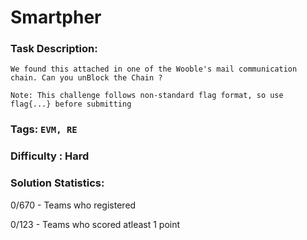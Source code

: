 # Smartpher

### Task Description:
```
We found this attached in one of the Wooble's mail communication chain. Can you unBlock the Chain ?

Note: This challenge follows non-standard flag format, so use flag{...} before submitting
```

### Tags: `EVM, RE`

### Difficulty : Hard

### Solution Statistics:
0/670 - Teams who registered

0/123 - Teams who scored atleast 1 point
